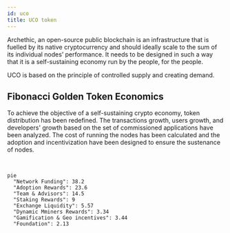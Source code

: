 ```yaml
---
id: uco
title: UCO token
---
```


Archethic, an open-source public blockchain is an infrastructure that is fuelled by its native cryptocurrency and should ideally scale to the sum of its individual nodes’ performance. It needs to be designed in such a way that it is a self-sustaining economy run by the people, for the people.

UCO is based on the principle of controlled supply and creating demand. 

## Fibonacci Golden Token Economics

To achieve the objective of a self-sustaining crypto economy, token distribution has been redefined. The transactions growth, users growth, and developers' growth based on the set of commissioned applications have been analyzed. The cost of running the nodes has been calculated and the adoption and incentivization have been designed to ensure the sustenance of nodes.

<br />

```mermaid
pie
  "Network Funding": 38.2
  "Adoption Rewards": 23.6
  "Team & Advisors": 14.5
  "Staking Rewards": 9
  "Exchange Liquidity": 5.57
  "Dynamic Mminers Rewards": 3.34
  "Gamification & Geo incentives": 3.44
  "Foundation": 2.13
```
